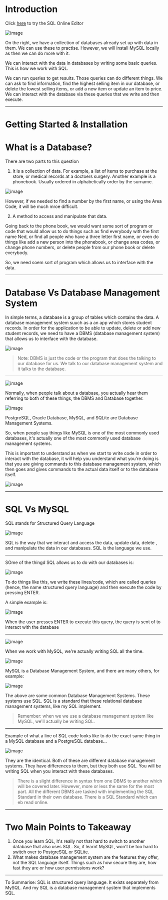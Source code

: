 # Introduction

Click [here](https://www.w3schools.com/sql/trysql.asp?filename=trysql_op_or "w3schools try SQL") to try the SQL Online Editor


![image](https://user-images.githubusercontent.com/107522496/204823517-db5750dc-5407-4a59-8d9a-c1d8874e2cb3.png)

On the right, we have a collection of databases already set up with data in them. We can use these to practise. However, we will install MySQL locally as then we can do more with it. 

We can interact with the data in databases by writing some basic queries. This is how we work with SQL.

We can run queries to get results. Those queries can do different things. We can ask to find information, find the highest selling item in our database, or delete the lowest selling items, or add a new item or update an item to price. We can interact with the database via these queries that we write and then execute.

---

<!-- Section 2 - Getting Started & Installation -->

# Getting Started & Installation

# What is a Database? 

There are two parts to this question 

1. It is a collection of data. For example, a list of items to purchase at the store, or medical records at a doctoers surgery. Another example is a phonebook. Usually ordered in alphabetically order by the surname. 

![image](https://user-images.githubusercontent.com/107522496/204826843-2e4a5fd4-5267-4b59-b9b3-438375fc5dcf.png)

However, if we needed to find a number by the first name, or using the Area Code, it will be much mroe difficult.

2. A method to access and manipulate that data.

Going back to the phone book, we would want some sort of program or code that would allow us to do things such as find everybody with the first name Ned, or find all people who have a three letter first name, or even do things like add a new person into the phonebook, or change area codes, or change phone numbers, or delete people from our phone book or delete everybody.

So, we need soem sort of program which allows us to interface with the data.

---

# Database Vs Database Management System 

In simple terms, a database is a group of tables which contains the data. A database management system suuch as a an app which stores student records. In order for the application to be able to update, delete or add new student records, we need to have a DBMS (database management system) that allows us to interface with the database. 

![image](https://user-images.githubusercontent.com/107522496/204831764-251ab8b7-6bef-424e-ab23-3d8521e75a4e.png)

> Note: DBMS is just the code or the program that does the talking to our database for us. We talk to our database management system and it talks to the database.

---

![image](https://user-images.githubusercontent.com/107522496/204834630-5f328a87-4376-4289-bece-3158d8200e8d.png)

Normally, when people talk about a database, you actually hear them referring to both of these things, the DBMS and Database together. 

![image](https://user-images.githubusercontent.com/107522496/204834694-6923965d-7a71-4ac1-b73e-af03b6d5afbe.png)

PostgreSQL, Oracle Database, MySQL, and SQLite are Database Management Systems. 

So, when people say things like MySQL is one of the most commonly used databases, it's actually one of the most commonly used database management systems.

This is important to understand as when we start to write code in order to interact with the database, it will help you understand what you're doing is that you are giving commands to this database management system, which then goes and gives commands to the actual data itself or to the database itself.

![image](https://user-images.githubusercontent.com/107522496/204835739-4a2e2e2d-b1c4-4e7e-82f3-18d691974fd3.png)

---

<!-- Lesson 8 - SQL Vs MySQL -->

# SQL Vs MySQL

SQL stands for Structured Query Language

![image](https://user-images.githubusercontent.com/107522496/204836103-c0dd9d78-d334-4d30-99bf-514f6018d7aa.png)

SQL is the way that we interact and access the data, update data, delete , and manipulate the data in our databases. SQL is the language we use.

---

SOme of the thingd SQL allows us to do with our databases is:

![image](https://user-images.githubusercontent.com/107522496/204836492-3f9a8169-2ab1-4823-bd91-f4ba95c7d054.png)

To do things like this, we write these lines/code, which are called queries (hence, the name structured query language) and then execute the code by pressing ENTER. 

A simple example is:

![image](https://user-images.githubusercontent.com/107522496/204837008-f1134e7c-4acf-4046-a1e5-68bbab01230a.png)

When the user presses ENTER to execute this query, the query is sent of to interact with the database 

---

![image](https://user-images.githubusercontent.com/107522496/204837453-1fa10967-28e6-426c-83ca-7536ff32c6b5.png)

When we work with MySQL, we're actually writing SQL all the time.

![image](https://user-images.githubusercontent.com/107522496/204837620-e8fd6324-f29e-4438-aa62-ffe0b2c8ca77.png)

MySQL is a Database Management System, and there are many others, for example:

![image](https://user-images.githubusercontent.com/107522496/204837728-648b43c4-9db9-4a9d-baf4-4626a84ac206.png)

The above are some common Database Management Systems. These systems use SQL. SQL is a standard that these relational database management systems, like my SQL implement.

> Remember: when we we use a database management system like MySQL, we'll actually be writing SQL.

---

Example of what a line of SQL code looks like to do the exact same thing in a MySQL database and a PostgreSQL database...

![image](https://user-images.githubusercontent.com/107522496/204839623-c2f87740-6a3f-436b-81d9-a4945514c3a8.png)

They are the identical. Both of these are different database management systems. They have differences to them, but they both use SQL. You will be writing SQL when you interact with these databases.

> There is a slight difference in syntax from one DBMS to another which will be covered later. However, more or less the same for the most part. All the different DBMS are tasked with implementing the SQL Standard in their own database.
> There is a SQL Standard which can eb read online. 

---

# Two Main Points to Takeaway 

1. Once you learn SQL, it's really not that hard to switch to another database that also uses SQL. So, if learnt MySQL, won't be too hard to switch over to PostgreSQL or SQLite.
2. What makes database management system are the features they offer, not the SQL language itself. Things such as how secure they are, how fast they are or how user permissions work?

---

To Summarise: SQL is structured query language. It exists separately from MySQL. 
And my SQL is a database management system that implements SQL.







